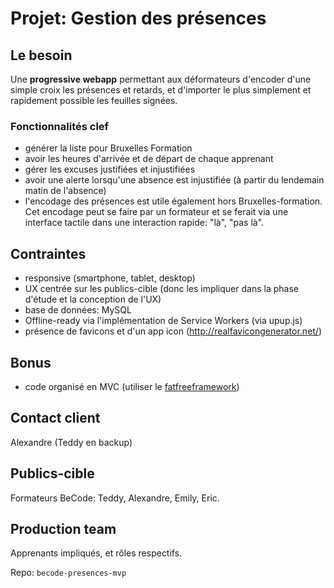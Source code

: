 # Projet: Gestion des présences

## Le besoin
Une **progressive webapp** permettant aux déformateurs d'encoder d'une simple croix les présences et retards, et d'importer le plus simplement et rapidement possible les feuilles signées.

### Fonctionnalités clef
- générer la liste pour Bruxelles Formation
- avoir les heures d'arrivée et de départ de chaque apprenant
- gérer les excuses justifiées et injustifiées
- avoir une alerte lorsqu'une absence est injustifiée (à partir du lendemain matin de l'absence)
- l'encodage des présences est utile également hors Bruxelles-formation. Cet encodage peut se faire par un formateur et se ferait via une interface tactile dans une interaction rapide: "là", "pas là".

## Contraintes
- responsive (smartphone, tablet, desktop)
- UX centrée sur les publics-cible (donc les impliquer dans la phase d'étude et la conception de l'UX)
- base de données: MySQL
- Offline-ready via l'implémentation de Service Workers (via upup.js)
- présence de favicons et d'un app icon (http://realfavicongenerator.net/)

## Bonus
- code organisé en MVC (utiliser le [fatfreeframework](https://fatfreeframework.com/))

## Contact client
Alexandre (Teddy en backup)

## Publics-cible
Formateurs BeCode: Teddy, Alexandre, Emily, Eric.

## Production team
Apprenants impliqués, et rôles respectifs.

Repo:  `becode-presences-mvp` 


